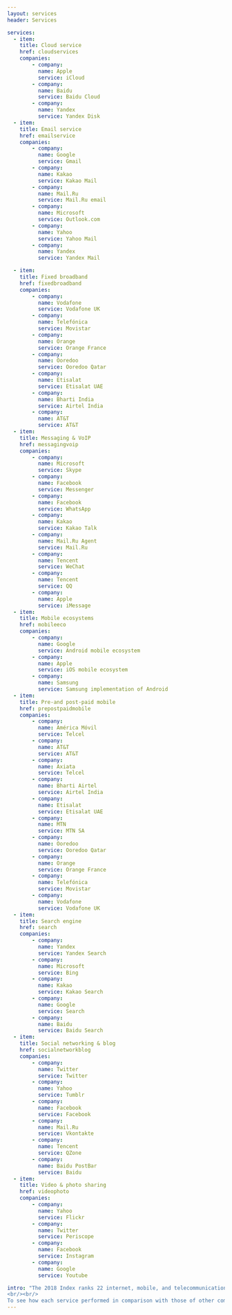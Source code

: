 ```yaml
---
layout: services
header: Services

services:
  - item:
    title: Cloud service
    href: cloudservices
    companies:
        - company:
          name: Apple
          service: iCloud
        - company:
          name: Baidu
          service: Baidu Cloud
        - company:
          name: Yandex
          service: Yandex Disk
  - item:
    title: Email service
    href: emailservice
    companies:
        - company:
          name: Google
          service: Gmail
        - company:
          name: Kakao
          service: Kakao Mail
        - company:
          name: Mail.Ru
          service: Mail.Ru email
        - company:
          name: Microsoft
          service: Outlook.com
        - company:
          name: Yahoo
          service: Yahoo Mail
        - company:
          name: Yandex
          service: Yandex Mail

  - item:
    title: Fixed broadband
    href: fixedbroadband
    companies:
        - company:
          name: Vodafone
          service: Vodafone UK
        - company:
          name: Telefónica
          service: Movistar
        - company:
          name: Orange
          service: Orange France
        - company:
          name: Ooredoo
          service: Ooredoo Qatar
        - company:
          name: Etisalat
          service: Etisalat UAE
        - company:
          name: Bharti India
          service: Airtel India
        - company:
          name: AT&T
          service: AT&T
  - item:
    title: Messaging & VoIP
    href: messagingvoip
    companies:
        - company:
          name: Microsoft
          service: Skype
        - company:
          name: Facebook
          service: Messenger
        - company:
          name: Facebook
          service: WhatsApp
        - company:
          name: Kakao
          service: Kakao Talk
        - company:
          name: Mail.Ru Agent
          service: Mail.Ru
        - company:
          name: Tencent
          service: WeChat
        - company:
          name: Tencent
          service: QQ
        - company:
          name: Apple
          service: iMessage
  - item:
    title: Mobile ecosystems
    href: mobileeco
    companies:
        - company:
          name: Google
          service: Android mobile ecosystem
        - company:
          name: Apple
          service: iOS mobile ecosystem
        - company:
          name: Samsung
          service: Samsung implementation of Android
  - item:
    title: Pre-and post-paid mobile
    href: prepostpaidmobile
    companies:
        - company:
          name: América Móvil
          service: Telcel
        - company:
          name: AT&T
          service: AT&T
        - company:
          name: Axiata
          service: Telcel
        - company:
          name: Bharti Airtel
          service: Airtel India
        - company:
          name: Etisalat
          service: Etisalat UAE
        - company:
          name: MTN
          service: MTN SA
        - company:
          name: Ooredoo
          service: Ooredoo Qatar
        - company:
          name: Orange
          service: Orange France
        - company:
          name: Telefónica
          service: Movistar
        - company:
          name: Vodafone
          service: Vodafone UK
  - item:
    title: Search engine
    href: search
    companies:
        - company:
          name: Yandex
          service: Yandex Search
        - company:
          name: Microsoft
          service: Bing
        - company:
          name: Kakao
          service: Kakao Search
        - company:
          name: Google
          service: Search
        - company:
          name: Baidu
          service: Baidu Search
  - item:
    title: Social networking & blog
    href: socialnetworkblog
    companies:
        - company:
          name: Twitter
          service: Twitter
        - company:
          name: Yahoo
          service: Tumblr
        - company:
          name: Facebook
          service: Facebook
        - company:
          name: Mail.Ru
          service: Vkontakte
        - company:
          name: Tencent
          service: QZone
        - company:
          name: Baidu PostBar
          service: Baidu
  - item:
    title: Video & photo sharing
    href: videophoto
    companies:
        - company:
          name: Yahoo
          service: Flickr
        - company:
          name: Twitter
          service: Periscope
        - company:
          name: Facebook
          service: Instagram
        - company:
          name: Google
          service: Youtube

intro: "The 2018 Index ranks 22 internet, mobile, and telecommunications companies on their public commitments and disclosed policies affecting users’ freedom of expression and privacy. For each company, we selected up to four services to evaluate. For telecommunications companies, we evaluate pre- and post-paid mobile, and in most cases (when offered by the company) fixed-line broadband services. For internet and mobile companies, we evaluate up to four of the following types of service depending on what the company offers: cloud, mail, messaging and VoIP, mobile ecosystems, search engines, and social networking and blog platforms. Read more about the <a href=\"https://rankingdigitalrights.org/methodology-development/\" target=\"_blank\">methodology development</a>, <a href=\"https://rankingdigitalrights.org/2017-research-process/\" target=\"_blank\">research process</a> and how we <a href=\"https://rankingdigitalrights.org/index2018/report/2018-index-methodology/#evaluation\" target=\"_blank\">score</a> each company.
<br/><br/>
To see how each service performed in comparison with those of other companies, click on a service category:"
---
```

